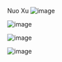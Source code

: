 Nuo Xu
![image](https://github.com/Nuovaxu/ECE444-F2023-Assignment1/assets/114842917/1c0c44f5-8f8a-4e28-ab3c-aac78371191c)

![image](https://github.com/Nuovaxu/ECE444-F2023-Assignment1/assets/114842917/4f867223-090a-40a9-8bc7-a50ffdf8c47a)

![image](https://github.com/Nuovaxu/ECE444-F2023-Assignment1/assets/114842917/2c444ae3-d758-4f61-aa5a-7b54830e183a)

![image](https://github.com/Nuovaxu/ECE444-F2023-Assignment1/assets/114842917/ddc176e9-ce4d-487c-b4d4-7172ab89e2b8)
